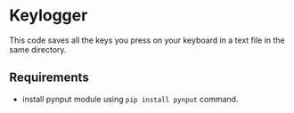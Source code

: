 # Keylogger
This code saves all the keys you press on your keyboard in a text file in the same directory.

## Requirements
- install pynput module using `pip install pynput` command.
